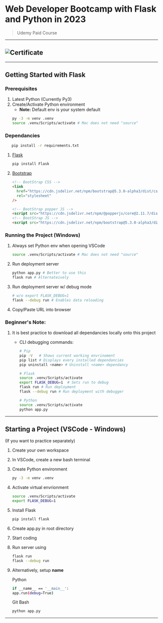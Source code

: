 # Web Developer Bootcamp with Flask and Python in 2023

> Udemy Paid Course

---

## ![Certificate](https://rsham.co.id/wp-content/uploads/2021/03/image-placeholder.jpg)

---

## Getting Started with Flask

### Prerequisites

1. Latest Python (Currently Py3)
2. Create/Activate Python environment
   - **Note:** Default env is your system default
   ```bash
   py -3 -m venv .venv
   source .venv/Scripts/activate # Mac does not need "source"
   ```

### Dependancies

```bash
   pip install -r requirements.txt
```

1. [Flask](https://code.visualstudio.com/docs/python/tutorial-flask)
   ```bash
   pip install Flask
   ```
2. [Bootstrap](https://getbootstrap.com/docs/5.3/getting-started/introduction/)

   ```html
   <!-- BootStrap CSS -->
   <link
     href="https://cdn.jsdelivr.net/npm/bootstrap@5.3.0-alpha3/dist/css/bootstrap.min.css"
     rel="stylesheet"
   />

   <!-- BootStrap popper JS -->
   <script src="https://cdn.jsdelivr.net/npm/@popperjs/core@2.11.7/dist/umd/popper.min.js"></script>
   <!-- BootStrap JS -->
   <script src="https://cdn.jsdelivr.net/npm/bootstrap@5.3.0-alpha3/dist/js/bootstrap.bundle.min.js"></script>
   ```

### Running the Project (Windows)

1. Always set Python env when opening VSCode
   ```bash
   source .venv/Scripts/activate # Mac does not need "source"
   ```
2. Run deployment server
   ```bash
   python app.py # Better to use this
   flask run # Alternateively
   ```
3. Run deployment server w/ debug mode
   ```bash
   # w/o export FLASK_DEBUG=1
   flask --debug run # Enables data reloading
   ```
4. Copy/Paste URL into browser

### Beginner's Note:

1. It is best practice to download all dependancies locally onto this project

   - CLI debugging commands:

     ```bash
     # Pip
     pip -V   # Shows current working envrinoment
     pip list # Displays every installed dependancies
     pip uninstall <name> # Uninstall <name> dependancy

     # Flask
     source .venv/Scripts/activate
     export FLASK_DEBUG=1  # Sets run to debug
     flask run # Run deployment
     flask --debug run # Run deployment with debugger

     # Python
     source .venv/Scripts/activate
     python app.py
     ```

---

## Starting a Project (VSCode - Windows)

(If you want to practice separately)

1. Create your own workspace
2. In VSCode, create a new bash terminal
3. Create Python environment
   ```bash
   py -3 -m venv .venv
   ```
4. Activate virtual envrionment
   ```bash
   source .venv/Scripts/activate
   export FLASK_DEBUG=1
   ```
5. Install Flask
   ```bash
   pip install flask
   ```
6. Create app.py in root directory
7. Start coding
8. Run server using
   ```bash
   flask run
   flask --debug run
   ```
9. Alternatively, setup **name**

   Python

   ```bash
   if __name__ == '__main__':
   app.run(debug=True)
   ```

   Git Bash

   ```bash
   python app.py
   ```

---
